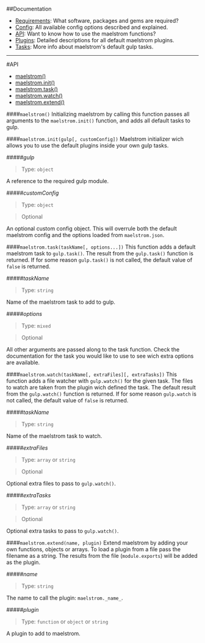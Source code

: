 ##Documentation
- [Requirements][docs-requirements]: What software, packages and gems are required?
- [Config][docs-config]: All available config options described and explained.
- [API][docs-api]: Want to know how to use the maelstrom functions?
- [Plugins][docs-plugins]: Detailed descriptions for all default maelstrom plugins.
- [Tasks][docs-tasks]: More info about maelstrom's default gulp tasks.
--------------------------------------------------------------------------------


#API
- [maelstrom()][api-maelstrom]
- [maelstrom.init()][api-maelstrom-init]
- [maelstrom.task()][api-maelstrom-task]
- [maelstrom.watch()][api-maelstrom-watch]
- [maelstrom.extend()][api-maelstrom-extend]


####`maelstrom()`
Initializing maelstrom by calling this function passes all arguments to the `maelstrom.init()` function, and adds all default tasks to gulp.


####`maelstrom.init(gulp[, customConfig])`
Maelstrom initializer wich allows you to use the default plugins inside your own gulp tasks.


#####_gulp_
> Type: `object`

A reference to the required gulp module.


#####_customConfig_
> Type: `object`

> Optional

An optional custom config object. This will overrule both the default maelstrom config and the options loaded from `maelstrom.json`.


####`maelstrom.task(taskName[, options...])`
This function adds a default maelstrom task to `gulp.task()`. The result from the `gulp.task()` function is returned. If for some reason `gulp.task()` is not called, the default value of `false` is returned.


#####_taskName_
> Type: `string`

Name of the maelstrom task to add to gulp.


#####_options_
> Type: `mixed`

> Optional

All other arguments are passed along to the task function. Check the documentation for the task you would like to use to see wich extra options are available.


####`maelstrom.watch(taskName[, extraFiles][, extraTasks])`
This function adds a file watcher with `gulp.watch()` for the given task. The files to watch are taken from the plugin wich defined the task. The default result from the `gulp.watch()` function is returned. If for some reason `gulp.watch` is not called, the default value of `false` is returned.


#####_taskName_
> Type: `string`

Name of the maelstrom task to watch.


#####_extraFiles_
> Type: `array` or `string`

> Optional

Optional extra files to pass to `gulp.watch()`.


#####_extraTasks_
> Type: `array` or `string`

> Optional

Optional extra tasks to pass to `gulp.watch()`.


####`maelstrom.extend(name, plugin)`
Extend maelstrom by adding your own functions, objects or arrays. To load a plugin from a file pass the filename as a string. The results from the file (`module.exports`) will be added as the plugin.


#####_name_
> Type: `string`

The name to call the plugin: `maelstrom._name_`.


#####_plugin_
> Type: `function` or `object` or `string`

A plugin to add to maelstrom.

[api-maelstrom]: #maelstrom-1
[api-maelstrom-init]: #maelstrominitgulp-customconfig
[api-maelstrom-task]: #maelstromtasktaskname-options
[api-maelstrom-watch]: #maelstromwatchtaskname-extrafiles-extratasks
[api-maelstrom-extend]: #maelstromextendname-plugin

[docs-requirements]: requirements.md
[docs-config]: config.md
[docs-api]: api.md
[docs-plugins]: plugins.md
[docs-tasks]: tasks.md
